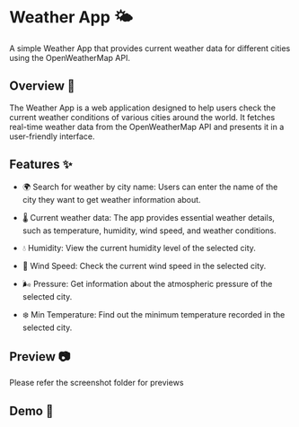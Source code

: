 # Weather App 🌤️

A simple Weather App that provides current weather data for different cities using the OpenWeatherMap API.

## Overview 📝

The Weather App is a web application designed to help users check the current weather conditions of various cities around the world. It fetches real-time weather data from the OpenWeatherMap API and presents it in a user-friendly interface.

## Features ✨

- 🌍 Search for weather by city name: Users can enter the name of the city they want to get weather information about.

- 🌡️ Current weather data: The app provides essential weather details, such as temperature, humidity, wind speed, and weather conditions.

- 💧 Humidity: View the current humidity level of the selected city.

- 💨 Wind Speed: Check the current wind speed in the selected city.

- 🌬️ Pressure: Get information about the atmospheric pressure of the selected city.

- ❄️ Min Temperature: Find out the minimum temperature recorded in the selected city.

## Preview 📷

Please refer the screenshot folder for previews

## Demo 🚀



